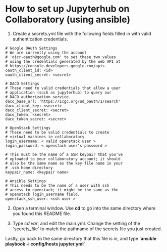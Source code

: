 # How to set up Jupyterhub on Collaboratory (using ansible)
1. Create a secrets.yml file with the following fields filled in with valid authentication credentials.

```    
# Google OAuth Settings
# We are currently using the account 
# 'oicr-oauth@google.com' to set these two values
# using the credentials generated by the web API at
# https://console.developers.google.com/apis
oauth_client_id: <id>
oauth_client_secret: <secret>
    
# DACO Settings
# These need to valid credentials that allow a user
# application (such as jupyterhub) to query our
# DACO authorization service.
daco_base_url: 'https://icgc.org/ud_oauth/1/search'
daco_client_key: <secret>
daco_client_secret: <secret>
daco_token: <secret>
daco_token_secret: <secret>
    
# OpenStack Settings
# These need to be valid credentials to create 
# virtual machines in collaboratory
login_username: < valid openstack user >
login_password: < openstack user's password > 

# This must be the name of a SSH keypair that you've
# uploaded to your collaboratory account; it should
# also be the same name as the key file name in your
# .ssh home directory
keypair_name: <keypair name>
    
# Ansible Settings
# This needs to be the name of a user with ssh
# access to openstack; it might be the same as the
# openstack login_username field.
openstack_ssh_user: <ssh user >
```
2. Open a terminal window. Use **cd** to go into the same directory where you found this README file.

3. Type *cd var*, and edit the main.yml. Change the setting of the 'secrets_file' to match the pathname of the secrets file you just created.  

Lastly, go back to the same directory that this file is in, and type '**ansible playbook -i config/hosts jupyter.yml**'
